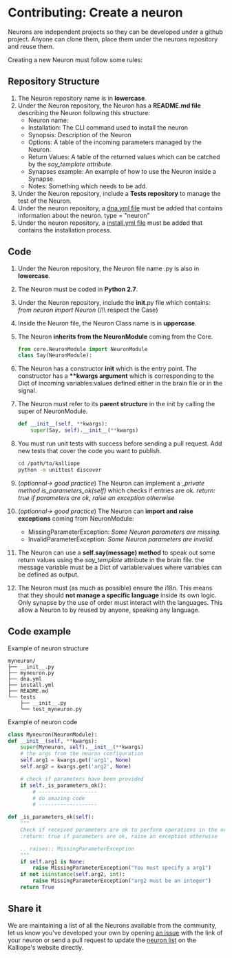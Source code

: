 # Contributing: Create a neuron

Neurons are independent projects so they can be developed under a github project. Anyone can clone them, place them under the neurons repository and reuse them.

Creating a new Neuron must follow some rules:

## Repository Structure
1. The Neuron repository name is in __lowercase__.
1. Under the Neuron repository, the Neuron has a __README.md file__ describing the Neuron following this structure:
    - Neuron name:
    - Installation:     The CLI command used to install the neuron
    - Synopsis:         Description of the Neuron
    - Options:          A table of the incoming parameters managed by the Neuron.
    - Return Values:    A table of the returned values which can be catched by the *say_template attribute*.
    - Synapses example: An example of how to use the Neuron inside a Synapse.
    - Notes:            Something which needs to be add.
1. Under the Neuron repository, include a __Tests repository__ to manage the test of the Neuron.
1. Under the neuron repository, a [dna.yml file](dna.md) must be added that contains information about the neuron. type = "neuron"
1. Under the neuron repository, a [install.yml file](installation_file.md) must be added that contains the installation process.


## Code
1. Under the Neuron repository, the Neuron file name .py is also in __lowercase__.
1. The Neuron must be coded in __Python 2.7__.
1. Under the Neuron repository, include the __init__.py file which contains: *from neuron import Neuron* (/!\ respect the Case)
1. Inside the Neuron file, the Neuron Class name is in __uppercase__.
1. The Neuron __inherits from the NeuronModule__ coming from the Core.

    ```python
    from core.NeuronModule import NeuronModule
    class Say(NeuronModule):
    ```


1. The Neuron has a constructor __init__ which is the entry point.
The constructor has a __**kwargs argument__ which is corresponding to the Dict of incoming variables:values defined either in the brain file or in the signal.
1. The Neuron must refer to its __parent structure__ in the init by calling the super of NeuronModule.

    ```Python
    def __init__(self, **kwargs):
        super(Say, self).__init__(**kwargs)
    ```

1. You must run unit tests with success before sending a pull request. Add new tests that cover the code you want to publish.
    ```bash
    cd /path/to/kalliope
    python -m unittest discover
    ```

1. (*optionnal-> good practice*) The Neuron can implement a __private method _is_parameters_ok(self)__ which checks if entries are ok. *return: true if parameters are ok, raise an exception otherwise*
1. (*optionnal-> good practice*) The Neuron can __import and raise exceptions__ coming from NeuronModule:
    - MissingParameterException: *Some Neuron parameters are missing.*
    - InvalidParameterException: *Some Neuron parameters are invalid.*

1. The Neuron can use a __self.say(message) method__ to speak out some return values using the *say_template* attribute in the brain file.
the message variable must be a Dict of variable:values where variables can be defined as output.

1. The Neuron must (as much as possible) ensure the i18n. This means that they should __not manage a specific language__ inside its own logic.
Only synapse by the use of order must interact with the languages. This allow a Neuron to by reused by anyone, speaking any language.


## Code example

Example of neuron structure
```
myneuron/
├── __init__.py
├── myneuron.py
├── dna.yml
├── install.yml
├── README.md
└── tests
    ├── __init__.py
    └── test_myneuron.py
```

Example of neuron code
```python
class Myneuron(NeuronModule):
def __init__(self, **kwargs):
    super(Myneuron, self).__init__(**kwargs)
    # the args from the neuron configuration
    self.arg1 = kwargs.get('arg1', None)
    self.arg2 = kwargs.get('arg2', None)

    # check if parameters have been provided
    if self._is_parameters_ok():
        # -------------------
        # do amazing code
        # -------------------

def _is_parameters_ok(self):
    """
    Check if received parameters are ok to perform operations in the neuron
    :return: true if parameters are ok, raise an exception otherwise

    .. raises:: MissingParameterException
    """
    if self.arg1 is None:
        raise MissingParameterException("You must specify a arg1")
    if not isinstance(self.arg2, int):
        raise MissingParameterException("arg2 must be an integer")
    return True
```

## Share it

We are maintaining a list of all the Neurons available from the community, let us know you've developed your own by opening [an issue](https://github.com/kalliope-project/kalliope/issues) with the link of your neuron or send a pull request to update the [neuron list](https://kalliope-project.github.io/neurons_marketplace.html) on the Kalliope's website directly.
